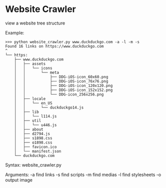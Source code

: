 # Website Crawler
view a website tree structure

Example:
```
>>> python website_crawler.py www.duckduckgo.com -a -l -m -s
Found 16 links on https://www.duckduckgo.com
^
└── https:
    ├── www.duckduckgo.com
    │   ├── assets
    │   │   └── icons
    │   │       └── meta
    │   │           ├── DDG-iOS-icon_60x60.png
    │   │           ├── DDG-iOS-icon_76x76.png
    │   │           ├── DDG-iOS-icon_120x120.png
    │   │           ├── DDG-iOS-icon_152x152.png
    │   │           └── DDG-icon_256x256.png
    │   ├── locale
    │   │   └── en_US
    │   │       └── duckduckgo14.js
    │   ├── lib
    │   │   └── l114.js
    │   ├── util
    │   │   └── u446.js
    │   ├── about
    │   ├── d2794.js
    │   ├── s1898.css
    │   ├── o1898.css
    │   ├── favicon.ico
    │   └── manifest.json
    └── duckduckgo.com
```

Syntax:
website_crawler.py <url> <args>

Arguments:
-a   find links
-s   find scripts
-m   find medias
-l   find stylesheets
-o   output image
